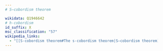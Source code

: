 ```yaml
---
# S–cobordism theorem

wikidata: Q1946642
# h-cobordism
id_suffix: X
msc_classification: "57"
wikipedia_links:
  - "[[S-cobordism theorem#The s-cobordism theorem|S–cobordism theorem]]"
---
```

